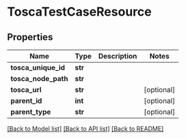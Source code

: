 # ToscaTestCaseResource

## Properties
Name | Type | Description | Notes
------------ | ------------- | ------------- | -------------
**tosca_unique_id** | **str** |  | 
**tosca_node_path** | **str** |  | 
**tosca_url** | **str** |  | [optional] 
**parent_id** | **int** |  | [optional] 
**parent_type** | **str** |  | [optional] 

[[Back to Model list]](../README.md#documentation-for-models) [[Back to API list]](../README.md#documentation-for-api-endpoints) [[Back to README]](../README.md)


